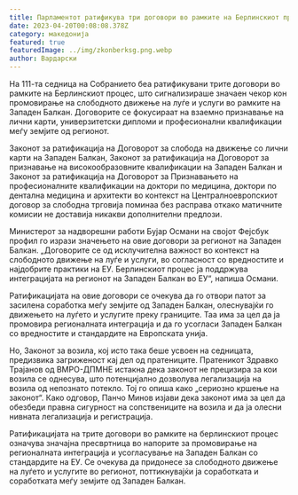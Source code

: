 ```yaml
---
title: Парламентот ратификува три договори во рамките на Берлинскиот процес
date: 2023-04-20T00:08:08.378Z
category: македонија
featured: true
featuredImage: ../img/zkonberksg.png.webp
author: Вардарски
---
```


На 111-та седница на Собранието беа ратификувани трите договори во рамките на Берлинскиот процес, што сигнализираше значаен чекор кон промовирање на слободното движење на луѓе и услуги во рамките на Западен Балкан. Договорите се фокусираат на взаемно признавање на лични карти, универзитетски дипломи и професионални квалификации меѓу земјите од регионот.

Законот за ратификација на Договорот за слобода на движење со лични карти на Западен Балкан, Законот за ратификација на Договорот за признавање на високообразовните квалификации на Западен Балкан и Законот за ратификација на Договорот за Признавањето на професионалните квалификации на доктори по медицина, доктори по дентална медицина и архитекти во контекст на Централноевропскиот договор за слободна трговија поминаа без расправа откако матичните комисии не доставија никакви дополнителни предлози.

Министерот за надворешни работи Бујар Османи на својот Фејсбук профил го изрази значењето на овие договори за регионот на Западен Балкан. „Договорите се од исклучителна важност во контекст на слободното движење на луѓе и услуги, во согласност со вредностите и најдобрите практики на ЕУ. Берлинскиот процес ја поддржува интеграцијата на регионот на Западен Балкан во ЕУ“, напиша Османи.

Ратификацијата на овие договори се очекува да го отвори патот за засилена соработка меѓу земјите од Западен Балкан, олеснувајќи го движењето на луѓето и услугите преку границите. Таа има за цел да ја промовира регионалната интеграција и да го усогласи Западен Балкан со вредностите и стандардите на Европската унија.

Но, Законот за возила, кој исто така беше усвоен на седницата, предизвика загриженост кај дел од пратениците. Пратеникот Здравко Трајанов од ВМРО-ДПМНЕ истакна дека законот не прецизира за кои возила се однесува, што потенцијално дозволува легализација на возила од непознато потекло. Тој го опиша како „сериозно кршење на законот“. Како одговор, Панчо Минов изјави дека законот има за цел да обезбеди правна сигурност на сопствениците на возила и да ја олесни нивната легализација и регистрација.

Ратификацијата на трите договори во рамките на берлинскиот процес означува значајна пресвртница во напорите за промовирање на регионалната интеграција и усогласување на Западен Балкан со стандардите на ЕУ. Се очекува да придонесе за слободното движење на луѓето и услугите во регионот, поттикнувајќи ја соработката и соработката меѓу земјите од Западен Балкан.
